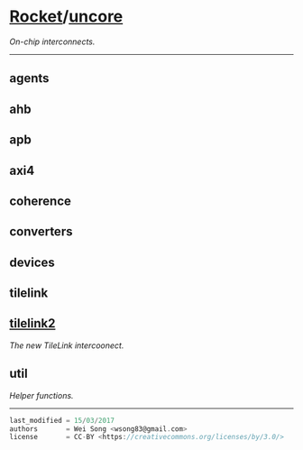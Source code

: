 [Rocket](Readme.md)/[uncore](https://github.com/ucb-bar/rocket-chip/tree/master/src/main/scala/uncore)
========================
*On-chip interconnects.*

**********************

agents
------------------

ahb
------------------

apb
------------------

axi4
------------------

coherence
------------------

converters
------------------

devices
------------------

tilelink
------------------

[tilelink2](uncore/tilelink2.md)
------------------
*The new TileLink intercoonect.*

util
------------------
*Helper functions.*


**********************

```scala
last_modified = 15/03/2017
authors       = Wei Song <wsong83@gmail.com>
license       = CC-BY <https://creativecommons.org/licenses/by/3.0/>
```
